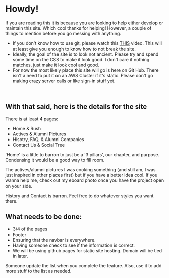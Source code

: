 <h1>Howdy!</h1>
<p> If you are reading this it is because you are looking to help either develop or maintain this site. Which cool thanks for helping! However, a couple of things to mention before you go messing with anything.</p>
<ul>
    <li>If you don't know how to use git, please watch this <a href="">THIS</a> video. This will at least give you enough to know how to not break the site.</li>
    <li>Ideally, the goal of the site is to look not ancient. Please try and spend some time on the CSS to make it look good. I don't care if nothing matches, just make it look cool and good.</li>
    <li>For now the most likely place this site will go is here on Git Hub. There isn't a need to put it on an AWS Cluster if it's static. Please don't go making crazy server calls or like sign-in stuff yet.</li>
</ul>
<br/>
<h2>With that said, here is the details for the site</h2>
<p>There is at least 4 pages: </p>
<ul>
    <li>Home & Rush</li>
    <li>Actives & Alumni Pictures</li>
    <li>Hisotry, FAQ, & Alumni Companies</li>
    <li>Contact Us & Social Tree</li>
</ul>
<p>'Home' is a little to barron to just be a '3 pillars', our chapter, and purpose. Condensing it would be a good way to fill room. 
<p>The actives/alumni pictures I was cooking something 
    (and still am, I was just inspired in other places first) but if you have a better idea cool. If you wanna help me, check out my eboard photo once you have the project open on your side.</p>
    <p>History and Contact is barron. Feel free to do whatever styles you want there.</p>
<h2>What needs to be done:</h2>
<ul>
    <li>3/4 of the pages</li>
    <li>Footer</li>
    <li>Ensuring that the navbar is everywhere.</li>
    <li>Having someone check to see if the information is correct.</li>
    <li>We will be using github pages for static site hosting. Domain will be tied in later.</li>
</ul>
<p>Someone update the list when you complete the feature. Also, use it to add more stuff to the list as needed.</p>
